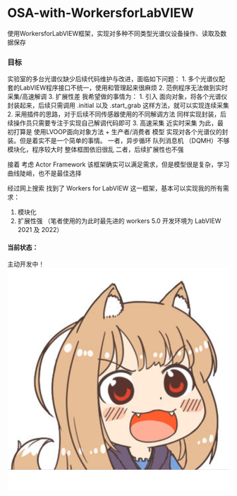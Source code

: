 # OSA-with-WorkersforLabVIEW
 使用WorkersforLabVIEW框架，实现对多种不同类型光谱仪设备操作、读取及数据保存


### 目标
  实验室的多台光谱仪缺少后续代码维护与改进，面临如下问题：
    1. 多个光谱仪配套的LabVIEW程序接口不统一，使用和管理起来很麻烦
    2. 范例程序无法做到实时采集/高速解调
    3. 扩展性差
我希望做的事情为：
    1. 引入 面向对象，将各个光谱仪封装起来，后续只需调用 .initial 以及 .start_grab 这样方法，就可以实现连续采集
    2. 采用插件的思路，对于后续不同传感器使用的不同解调方法 同样实现封装，后续操作员只需要专注于实现自己解调代码即可
    3. 高速采集 近实时采集
为此，最初打算是 使用LVOOP面向对象方法  + 生产者/消费者 模型 实现对各个光谱仪的封装。但是着实不是一个简单的事情。
一者，异步循环 队列消息机 （DQMH）不够模块化，程序较大时 整体框图依旧很乱
二者，后续扩展性也不强

接着 考虑 Actor Framework  该框架确实可以满足需求，但是模型很是复杂，学习曲线陡峭，也不是最佳选择

经过网上搜索 找到了 Workers for LabVIEW 这一框架，基本可以实现我的所有需求：
1. 模块化
2. 扩展性强
（笔者使用的为此时最先进的 workers 5.0 开发环境为 LabVIEW 2021 及 2022）


#### 当前状态：
主动开发中！
![Example Image](image/hl720.png)